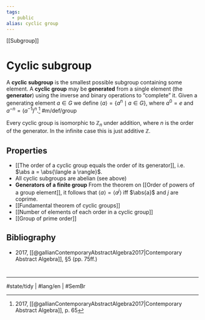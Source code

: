 ```yaml
---
tags:
  - public
alias: cyclic group
---
```

[[Subgroup]]
# Cyclic subgroup

A **cyclic subgroup** is the smallest possible subgroup containing some element.
A **cyclic group** may be **generated** from a single element (the **generator**) using the inverse and binary operations to “complete” it.
Given a generating element $a \in G$ we define $\langle a \rangle = \{ a^n \mid a \in G \}$,
where $a^0 = e$ and $a^{-n} = (a^{-1})^n$.[^gallian] #m/def/group 

[^gallian]: 2017, [[@gallianContemporaryAbstractAlgebra2017|Contemporary Abstract Algebra]], p. 65

Every cyclic group is isomorphic to $\mathbb{Z}_{n}$ under addition, where $n$ is the order of the generator. 
In the infinite case this is just additive $\mathbb{Z}$.

## Properties

- [[The order of a cyclic group equals the order of its generator]], i.e. $\abs a = \abs{\langle a \rangle}$.
- All cyclic subgroups are abelian (see above)
- **Generators of a finite group** From the theorem on [[Order of powers of a group element]],
  it follows that $\langle a \rangle = \langle a^j \rangle$ iff $\abs{a}$ and $j$ are coprime.
- [[Fundamental theorem of cyclic groups]]
- [[Number of elements of each order in a cyclic group]]
- [[Group of prime order]]
## Bibliography
- 2017, [[@gallianContemporaryAbstractAlgebra2017|Contemporary Abstract Algebra]], §5 (pp. 75ff.)

#
---
#state/tidy | #lang/en | #SemBr 